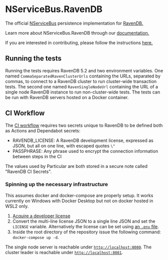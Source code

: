 # NServiceBus.RavenDB

The official [NServiceBus](https://github.com/Particular/NServiceBus) persistence implementation for [RavenDB.](https://ravendb.net/)

Learn more about NServiceBus.RavenDB through our [documentation.](http://docs.particular.net/nservicebus/ravendb/)

If you are interested in contributing, please follow the instructions [here.](https://github.com/Particular/NServiceBus/blob/develop/CONTRIBUTING.md)

## Running the tests

Running the tests requires RavenDB 5.2 and two environment variables. One named `CommaSeparatedRavenClusterUrls` containing the URLs, separated by commas, to connect to a RavenDB cluster to run cluster-wide transaction tests. The second one named `RavenSingleNodeUrl` containing the URL of a single node RavenDB instance to run non-cluster-wide tests. The tests can be run with RavenDB servers hosted on a Docker container.

## CI Workflow

The [CI workflow](/.github/workflows/ci.yml) requires two secrets unique to RavenDB to be defined both as Actions and Dependabot secrets:

* RAVENDB_LICENSE: A RavenDB development license, expressed as JSON, but all on one line, with escaped quotes `\"`
* PASSPHRASE: Any phrase used to encrypt the connection information between steps in the CI

The values used by Particular are both stored in a secure note called "RavenDB CI Secrets".

### Spinning up the necessary infrastructure

This assumes docker and docker-compose are properly setup. It works currently on Windows with Docker Desktop but not on docker hosted in WSL2 only.

1. [Acquire a developer license](https://ravendb.net/license/request/dev)
1. Convert the multi-line license JSON to a single line JSON and set the `LICENSE` variable. Alternatively the license can be set using [an `.env` file](https://docs.docker.com/compose/environment-variables/).
1. Inside the root directory of the repository issue the following command: `docker-compose up -d`.

The single node server is reachable under [`http://localhost:8080`](http://localhost:8080). The cluster leader is reachable under [`http://localhost:8081`](http://localhost:8081).
